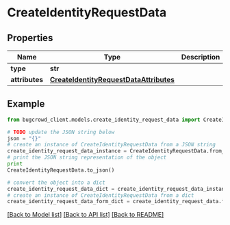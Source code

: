 # CreateIdentityRequestData


## Properties

Name | Type | Description | Notes
------------ | ------------- | ------------- | -------------
**type** | **str** |  | 
**attributes** | [**CreateIdentityRequestDataAttributes**](CreateIdentityRequestDataAttributes.md) |  | 

## Example

```python
from bugcrowd_client.models.create_identity_request_data import CreateIdentityRequestData

# TODO update the JSON string below
json = "{}"
# create an instance of CreateIdentityRequestData from a JSON string
create_identity_request_data_instance = CreateIdentityRequestData.from_json(json)
# print the JSON string representation of the object
print
CreateIdentityRequestData.to_json()

# convert the object into a dict
create_identity_request_data_dict = create_identity_request_data_instance.to_dict()
# create an instance of CreateIdentityRequestData from a dict
create_identity_request_data_form_dict = create_identity_request_data.from_dict(create_identity_request_data_dict)
```
[[Back to Model list]](../README.md#documentation-for-models) [[Back to API list]](../README.md#documentation-for-api-endpoints) [[Back to README]](../README.md)


